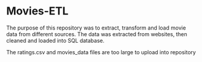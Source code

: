 # Movies-ETL
The purpose of this repository was to extract, transform and load movie data from different sources. The data was extracted from websites, then cleaned and loaded into SQL database. 

The ratings.csv and movies_data files are too large to upload into repository
